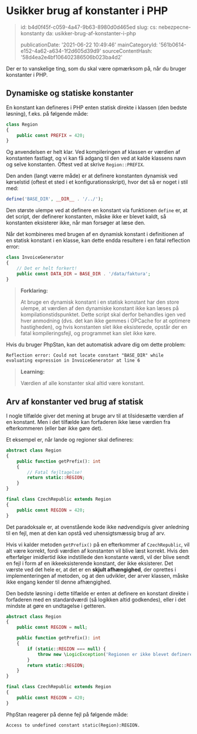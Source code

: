 Usikker brug af konstanter i PHP
================================

> id: b4d0f45f-c059-4a47-9b63-8980d0d465ed
> slug:
> 	cs: nebezpecne-konstanty
> 	da: usikker-brug-af-konstanter-i-php
> 
> publicationDate: '2021-06-22 10:49:46'
> mainCategoryId: '561b0614-e152-4a62-a634-1f2d605d39d9'
> sourceContentHash: '58d4ea2e4bf106402386506b023ba4d2'

Der er to vanskelige ting, som du skal være opmærksom på, når du bruger konstanter i PHP.

Dynamiske og statiske konstanter
------------------------------

En konstant kan defineres i PHP enten statisk direkte i klassen (den bedste løsning), f.eks. på følgende måde:

```php
class Region
{
	public const PREFIX = 420;
}
```

Og anvendelsen er helt klar. Ved kompileringen af klassen er værdien af konstanten fastlagt, og vi kan få adgang til den ved at kalde klassens navn og selve konstanten. Oftest ved at skrive `Region::PREFIX`.

Den anden (langt værre måde) er at definere konstanten dynamisk ved kørselstid (oftest et sted i et konfigurationsskript), hvor det så er noget i stil med:

```php
define('BASE_DIR', __DIR__ . '/../');
```

Den største ulempe ved at definere en konstant via funktionen `define` er, at det script, der definerer konstanten, måske ikke er blevet kaldt, så konstanten eksisterer ikke, når man forsøger at læse den.

Når det kombineres med brugen af en dynamisk konstant i definitionen af en statisk konstant i en klasse, kan dette endda resultere i en fatal reflection error:

```php
class InvoiceGenerator
{
	// Det er helt forkert!
	public const DATA_DIR = BASE_DIR . '/data/faktura';
}
```

> **Forklaring:**
>
> At bruge en dynamisk konstant i en statisk konstant har den store ulempe, at værdien af den dynamiske konstant ikke kan læses på kompilationstidspunktet. Dette script skal derfor behandles igen ved hver anmodning (dvs. det kan ikke gemmes i OPCache for at optimere hastigheden), og hvis konstanten slet ikke eksisterede, opstår der en fatal kompileringsfejl, og programmet kan slet ikke køre.

Hvis du bruger PhpStan, kan det automatisk advare dig om dette problem:

```txt
Reflection error: Could not locate constant "BASE_DIR" while
evaluating expression in InvoiceGenerator at line 6
```

> **Learning:**
>
> Værdien af alle konstanter skal altid være konstant.


Arv af konstanter ved brug af statisk
-------------------------------------

I nogle tilfælde giver det mening at bruge arv til at tilsidesætte værdien af en konstant. Men i det tilfælde kan forfaderen ikke læse værdien fra efterkommeren (eller bør ikke gøre det).

Et eksempel er, når lande og regioner skal defineres:

```php
abstract class Region
{
	public function getPrefix(): int
	{
		// Fatal fejltagelse!
		return static::REGION;
	}
}

final class CzechRepublic extends Region
{
	public const REGION = 420;
}
```

Det paradoksale er, at ovenstående kode ikke nødvendigvis giver anledning til en fejl, men at den kan opstå ved uhensigtsmæssig brug af arv.

Hvis vi kalder metoden `getPrefix()` på en efterkommer af `CzechRepublic`, vil alt være korrekt, fordi værdien af konstanten vil blive læst korrekt. Hvis den efterfølger imidlertid ikke indstillede den konstante værdi, vil der blive sendt en fejl i form af en ikkeeksisterende konstant, der ikke eksisterer. Det værste ved det hele er, at det er en **skjult afhængighed**, der oprettes i implementeringen af metoden, og at den udvikler, der arver klassen, måske ikke engang kender til denne afhængighed.

Den bedste løsning i dette tilfælde er enten at definere en konstant direkte i forfaderen med en standardværdi (så logikken altid godkendes), eller i det mindste at gøre en undtagelse i getteren.

```php
abstract class Region
{
	public const REGION = null;

	public function getPrefix(): int
	{
		if (static::REGION === null) {
			throw new \LogicException('Regionen er ikke blevet defineret.');
		}
		return static::REGION;
	}
}

final class CzechRepublic extends Region
{
	public const REGION = 420;
}
```

PhpStan reagerer på denne fejl på følgende måde:

```txt
Access to undefined constant static(Region):REGION.
```
